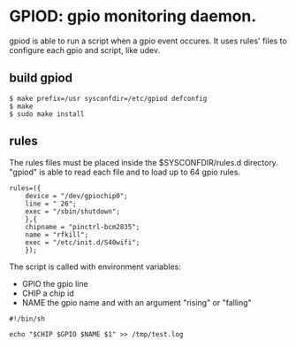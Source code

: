 # GPIOD: gpio monitoring daemon.

gpiod is able to run a script when a gpio event occures. It uses rules' files to configure each gpio and script, like udev.

## build gpiod

``` shell
$ make prefix=/usr sysconfdir=/etc/gpiod defconfig
$ make
$ sudo make install
```

## rules

The rules files must be placed inside the $SYSCONFDIR/rules.d directory.
"gpiod" is able to read each file and to load up to 64 gpio rules.

``` config
rules=({
	device = "/dev/gpiochip0";
	line = " 26";
	exec = "/sbin/shutdown";
	},{
	chipname = "pinctrl-bcm2835";
	name = "rfkill";
	exec = "/etc/init.d/S40wifi";
	});
```

The script is called with environment variables:
 * GPIO the gpio line
 * CHIP a chip id
 * NAME the gpio name
and with an argument "rising" or "falling"

``` shell
#!/bin/sh

echo "$CHIP $GPIO $NAME $1" >> /tmp/test.log
```

